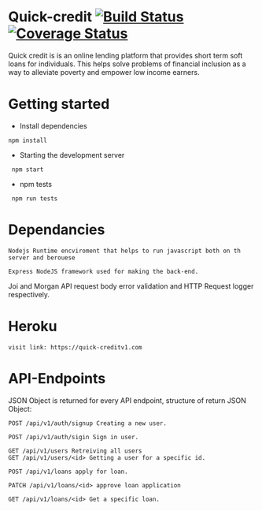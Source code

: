 # Quick-credit [![Build Status](https://travis-ci.org/ngabopatrick/Quick-credit.svg?branch=develop)](https://travis-ci.org/ngabopatrick/Quick-credit) [![Coverage Status](https://coveralls.io/repos/github/ngabopatrick/Quick-credit/badge.svg?branch=develop)](https://coveralls.io/github/ngabopatrick/Quick-credit?branch=develop)
Quick credit is is an online lending platform that provides short term soft loans for individuals. This helps solve problems of financial inclusion as a way to alleviate poverty and empower low income earners.


# Getting started
- Install dependencies
```
npm install
```
- Starting the development server
```
 npm start
 ```
 - npm tests

 ```
  npm run tests
  ```
# Dependancies
```
Nodejs Runtime encviroment that helps to run javascript both on th server and berouese
```
```
Express NodeJS framework used for making the back-end.
```
Joi and Morgan API request body error validation and HTTP Request logger respectively.
# Heroku
 ```
 visit link: https://quick-creditv1.com
 ```
# API-Endpoints

JSON Object is returned for every API endpoint, structure of return JSON Object:
```
POST /api/v1/auth/signup Creating a new user.

POST /api/v1/auth/sigin Sign in user.

GET /api/v1/users Retreiving all users
GET /api/v1/users/<id> Getting a user for a specific id.

POST /api/v1/loans apply for loan.

PATCH /api/v1/loans/<id> approve loan application

GET /api/v1/loans/<id> Get a specific loan.

